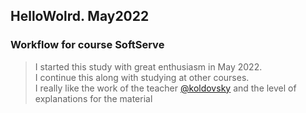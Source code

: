 ## HelloWolrd. May2022 ##

### Workflow for course SoftServe ###

> I started this study with great enthusiasm in May 2022. 
<br> I continue this along with studying at other courses.
<br> I really like the work of the teacher [@koldovsky](https://github.com/koldovsky) and the level of explanations for the material 

